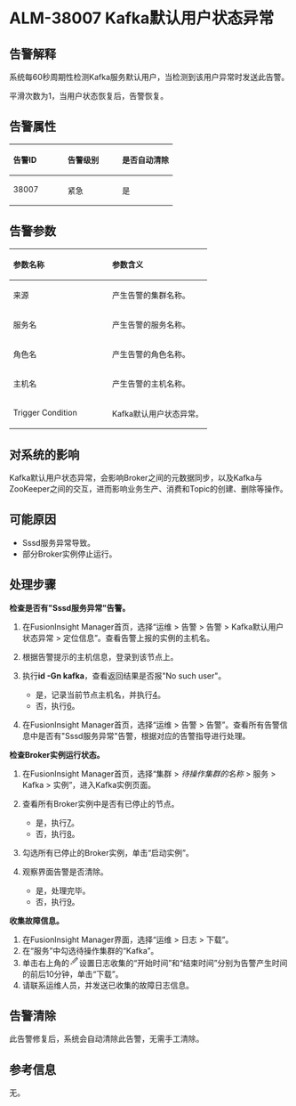 # ALM-38007 Kafka默认用户状态异常<a name="ALM-38007"></a>

## 告警解释<a name="section48693389"></a>

系统每60秒周期性检测Kafka服务默认用户，当检测到该用户异常时发送此告警。

平滑次数为1，当用户状态恢复后，告警恢复。

## 告警属性<a name="section35587318"></a>

<a name="table3700505"></a>
<table><thead align="left"><tr id="row41936390"><th class="cellrowborder" valign="top" width="33.33333333333333%" id="mcps1.1.4.1.1"><p id="p41404449"><a name="p41404449"></a><a name="p41404449"></a>告警ID</p>
</th>
<th class="cellrowborder" valign="top" width="33.33333333333333%" id="mcps1.1.4.1.2"><p id="p65426085"><a name="p65426085"></a><a name="p65426085"></a>告警级别</p>
</th>
<th class="cellrowborder" valign="top" width="33.33333333333333%" id="mcps1.1.4.1.3"><p id="p65021496"><a name="p65021496"></a><a name="p65021496"></a>是否自动清除</p>
</th>
</tr>
</thead>
<tbody><tr id="row32249861"><td class="cellrowborder" valign="top" width="33.33333333333333%" headers="mcps1.1.4.1.1 "><p id="p62101938"><a name="p62101938"></a><a name="p62101938"></a>38007</p>
</td>
<td class="cellrowborder" valign="top" width="33.33333333333333%" headers="mcps1.1.4.1.2 "><p id="p64201063"><a name="p64201063"></a><a name="p64201063"></a>紧急</p>
</td>
<td class="cellrowborder" valign="top" width="33.33333333333333%" headers="mcps1.1.4.1.3 "><p id="p32903629"><a name="p32903629"></a><a name="p32903629"></a>是</p>
</td>
</tr>
</tbody>
</table>

## 告警参数<a name="section51850411"></a>

<a name="table47948299"></a>
<table><thead align="left"><tr id="row43302596"><th class="cellrowborder" valign="top" width="50%" id="mcps1.1.3.1.1"><p id="p17849403"><a name="p17849403"></a><a name="p17849403"></a>参数名称</p>
</th>
<th class="cellrowborder" valign="top" width="50%" id="mcps1.1.3.1.2"><p id="p36515567"><a name="p36515567"></a><a name="p36515567"></a>参数含义</p>
</th>
</tr>
</thead>
<tbody><tr id="row97767341713"><td class="cellrowborder" valign="top" width="50%" headers="mcps1.1.3.1.1 "><p id="p17935380415"><a name="p17935380415"></a><a name="p17935380415"></a>来源</p>
</td>
<td class="cellrowborder" valign="top" width="50%" headers="mcps1.1.3.1.2 "><p id="p187931338134115"><a name="p187931338134115"></a><a name="p187931338134115"></a>产生告警的集群名称。</p>
</td>
</tr>
<tr id="row4970951"><td class="cellrowborder" valign="top" width="50%" headers="mcps1.1.3.1.1 "><p id="p41293795"><a name="p41293795"></a><a name="p41293795"></a>服务名</p>
</td>
<td class="cellrowborder" valign="top" width="50%" headers="mcps1.1.3.1.2 "><p id="p66614789"><a name="p66614789"></a><a name="p66614789"></a>产生告警的服务名称。</p>
</td>
</tr>
<tr id="row62662193"><td class="cellrowborder" valign="top" width="50%" headers="mcps1.1.3.1.1 "><p id="p23892775"><a name="p23892775"></a><a name="p23892775"></a>角色名</p>
</td>
<td class="cellrowborder" valign="top" width="50%" headers="mcps1.1.3.1.2 "><p id="p17748959"><a name="p17748959"></a><a name="p17748959"></a>产生告警的角色名称。</p>
</td>
</tr>
<tr id="row188041325135012"><td class="cellrowborder" valign="top" width="50%" headers="mcps1.1.3.1.1 "><p id="p4804925145020"><a name="p4804925145020"></a><a name="p4804925145020"></a>主机名</p>
</td>
<td class="cellrowborder" valign="top" width="50%" headers="mcps1.1.3.1.2 "><p id="p2804112518509"><a name="p2804112518509"></a><a name="p2804112518509"></a>产生告警的主机名称。</p>
</td>
</tr>
<tr id="row25522907"><td class="cellrowborder" valign="top" width="50%" headers="mcps1.1.3.1.1 "><p id="p54089623"><a name="p54089623"></a><a name="p54089623"></a>Trigger Condition</p>
</td>
<td class="cellrowborder" valign="top" width="50%" headers="mcps1.1.3.1.2 "><p id="p19183310"><a name="p19183310"></a><a name="p19183310"></a>Kafka默认用户状态异常。</p>
</td>
</tr>
</tbody>
</table>

## 对系统的影响<a name="section64000515"></a>

Kafka默认用户状态异常，会影响Broker之间的元数据同步，以及Kafka与ZooKeeper之间的交互，进而影响业务生产、消费和Topic的创建、删除等操作。

## 可能原因<a name="section39133729"></a>

-   Sssd服务异常导致。
-   部分Broker实例停止运行。

## 处理步骤<a name="section1197252215489"></a>

**检查是否有"Sssd服务异常"告警。**

1.  在FusionInsight Manager首页，选择“运维 \> 告警 \> 告警 \> Kafka默认用户状态异常 \> 定位信息”。查看告警上报的实例的主机名。
2.  根据告警提示的主机信息，登录到该节点上。
3.  执行**id -Gn kafka**，查看返回结果是否报"No such user"。
    -   是，记录当前节点主机名，并执行[4](#li55641967154518)。
    -   否，执行[6](#li0397154618553)。

4.  <a name="li55641967154518"></a>在FusionInsight Manager首页，选择“运维 \> 告警 \> 告警”。查看所有告警信息中是否有"Sssd服务异常"告警，根据对应的告警指导进行处理。

**检查Broker实例运行状态。**

1.  在FusionInsight Manager首页，选择“集群 \>  _待操作集群的名称_  \> 服务 \> Kafka \> 实例”，进入Kafka实例页面。
2.  <a name="li0397154618553"></a>查看所有Broker实例中是否有已停止的节点。
    -   是，执行[7](#li103971446175517)。
    -   否，执行[8](#li1339784635518)。

3.  <a name="li103971446175517"></a>勾选所有已停止的Broker实例，单击“启动实例”。
4.  <a name="li1339784635518"></a>观察界面告警是否清除。
    -   是，处理完毕。
    -   否，执行[9](#li24672963154518)。


**收集故障信息。**

1.  <a name="li24672963154518"></a>在FusionInsight Manager界面，选择“运维 \> 日志 \> 下载”。
2.  在“服务”中勾选待操作集群的“Kafka”。
3.  单击右上角的![](figures/zh-cn_image_0263895574.png)设置日志收集的“开始时间”和“结束时间”分别为告警产生时间的前后10分钟，单击“下载”。
4.  请联系运维人员，并发送已收集的故障日志信息。

## 告警清除<a name="section169311343318"></a>

此告警修复后，系统会自动清除此告警，无需手工清除。

## 参考信息<a name="section15715480"></a>

无。

